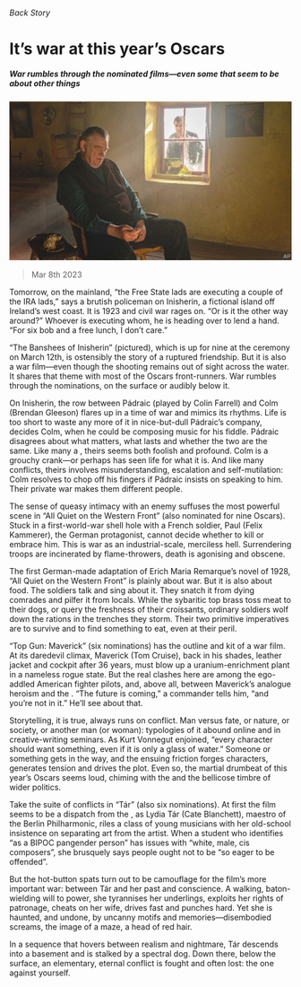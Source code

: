 ###### Back Story

# It’s war at this year’s Oscars 

##### War rumbles through the nominated films—even some that seem to be about other things 

![image](images/20230311_CUP002.jpg) 

> Mar 8th 2023 

Tomorrow, on the mainland, “the Free State lads are executing a couple of the IRA lads,” says a brutish policeman on Inisherin, a fictional island off Ireland’s west coast. It is 1923 and civil war rages on. “Or is it the other way around?” Whoever is executing whom, he is heading over to lend a hand. “For six bob and a free lunch, I don’t care.”

“The Banshees of Inisherin” (pictured), which is up for nine  at the ceremony on March 12th, is ostensibly the story of a ruptured friendship. But it is also a war film—even though the shooting remains out of sight across the water. It shares that theme with most of the Oscars front-runners. War rumbles through the nominations, on the surface or audibly below it.

On Inisherin, the row between Pádraic (played by Colin Farrell) and Colm (Brendan Gleeson) flares up in a time of war and mimics its rhythms. Life is too short to waste any more of it in nice-but-dull Pádraic’s company, decides Colm, when he could be composing music for his fiddle. Pádraic disagrees about what matters, what lasts and whether the two are the same. Like many a , theirs seems both foolish and profound. Colm is a grouchy crank—or perhaps has seen life for what it is. And like many conflicts, theirs involves misunderstanding, escalation and self-mutilation: Colm resolves to chop off his fingers if Pádraic insists on speaking to him. Their private war makes them different people.

The sense of queasy intimacy with an enemy suffuses the most powerful scene in “All Quiet on the Western Front” (also nominated for nine Oscars). Stuck in a first-world-war shell hole with a French soldier, Paul (Felix Kammerer), the German protagonist, cannot decide whether to kill or embrace him. This is war as an industrial-scale, merciless hell. Surrendering troops are incinerated by flame-throwers, death is agonising and obscene.

The first German-made adaptation of Erich Maria Remarque’s novel of 1928, “All Quiet on the Western Front” is plainly about war. But it is also about food. The soldiers talk and sing about it. They snatch it from dying comrades and pilfer it from locals. While the sybaritic top brass toss meat to their dogs, or query the freshness of their croissants, ordinary soldiers wolf down the rations in the trenches they storm. Their two primitive imperatives are to survive and to find something to eat, even at their peril.

“Top Gun: Maverick” (six nominations) has the outline and kit of a war film. At its daredevil climax, Maverick (Tom Cruise), back in his shades, leather jacket and cockpit after 36 years, must blow up a uranium-enrichment plant in a nameless rogue state. But the real clashes here are among the ego-addled American fighter pilots, and, above all, between Maverick’s analogue heroism and the . “The future is coming,” a commander tells him, “and you’re not in it.” He’ll see about that.

Storytelling, it is true, always runs on conflict. Man versus fate, or nature, or society, or another man (or woman): typologies of it abound online and in creative-writing seminars. As Kurt Vonnegut enjoined, “every character should want something, even if it is only a glass of water.” Someone or something gets in the way, and the ensuing friction forges characters, generates tension and drives the plot. Even so, the martial drumbeat of this year’s Oscars seems loud, chiming with the  and the bellicose timbre of wider politics.

Take the suite of conflicts in “Tár” (also six nominations). At first the film seems to be a dispatch from the , as Lydia Tár (Cate Blanchett), maestro of the Berlin Philharmonic, riles a class of young musicians with her old-school insistence on separating art from the artist. When a student who identifies “as a BIPOC pangender person” has issues with “white, male, cis composers”, she brusquely says people ought not to be “so eager to be offended”.

But the hot-button spats turn out to be camouflage for the film’s more important war: between Tár and her past and conscience. A walking, baton-wielding will to power, she tyrannises her underlings, exploits her rights of patronage, cheats on her wife, drives fast and punches hard. Yet she is haunted, and undone, by uncanny motifs and memories—disembodied screams, the image of a maze, a head of red hair.

In a sequence that hovers between realism and nightmare, Tár descends into a basement and is stalked by a spectral dog. Down there, below the surface, an elementary, eternal conflict is fought and often lost: the one against yourself. 






